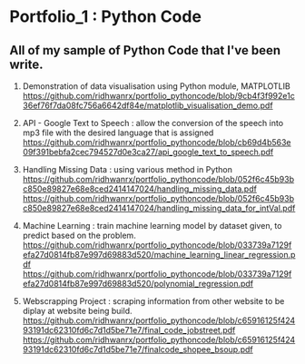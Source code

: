 # Portfolio_1 : Python Code
## All of my sample of Python Code that I've been write.

1. Demonstration of data visualisation using Python module, MATPLOTLIB
 https://github.com/ridhwanrx/portfolio_pythoncode/blob/9cb4f3f992e1c36ef76f7da08fc756a6642df84e/matplotlib_visualisation_demo.pdf
   
 2. API - Google Text to Speech : allow the conversion of the speech into mp3 file with the desired
   language that is assigned
   https://github.com/ridhwanrx/portfolio_pythoncode/blob/cb69d4b563e09f391bebfa2cec794527d0e3ca27/api_google_text_to_speech.pdf
  
3. Handling Missing Data : using various method in Python
   https://github.com/ridhwanrx/portfolio_pythoncode/blob/052f6c45b93bc850e89827e68e8ced2414147024/handling_missing_data.pdf
https://github.com/ridhwanrx/portfolio_pythoncode/blob/052f6c45b93bc850e89827e68e8ced2414147024/handling_missing_data_for_intVal.pdf

4. Machine Learning : train machine learning model by dataset given, to predict based on the problem. https://github.com/ridhwanrx/portfolio_pythoncode/blob/033739a7129fefa27d0814fb87e997d69883d520/machine_learning_linear_regression.pdf
https://github.com/ridhwanrx/portfolio_pythoncode/blob/033739a7129fefa27d0814fb87e997d69883d520/polynomial_regression.pdf
   
 5. Webscrapping Project : scraping information from other website to be diplay at website being build.
https://github.com/ridhwanrx/portfolio_pythoncode/blob/c65916125f42493191dc62310fd6c7d1d5be71e7/final_code_jobstreet.pdf
https://github.com/ridhwanrx/portfolio_pythoncode/blob/c65916125f42493191dc62310fd6c7d1d5be71e7/finalcode_shopee_bsoup.pdf

